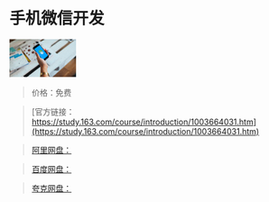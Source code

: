 # 手机微信开发

![img](../../../assets/study163/free/6632134291979756828.png)

> 价格：免费

> [官方链接：https://study.163.com/course/introduction/1003664031.htm](https://study.163.com/course/introduction/1003664031.htm)

> [阿里网盘：]()

> [百度网盘：]()

> [夸克网盘：]()

